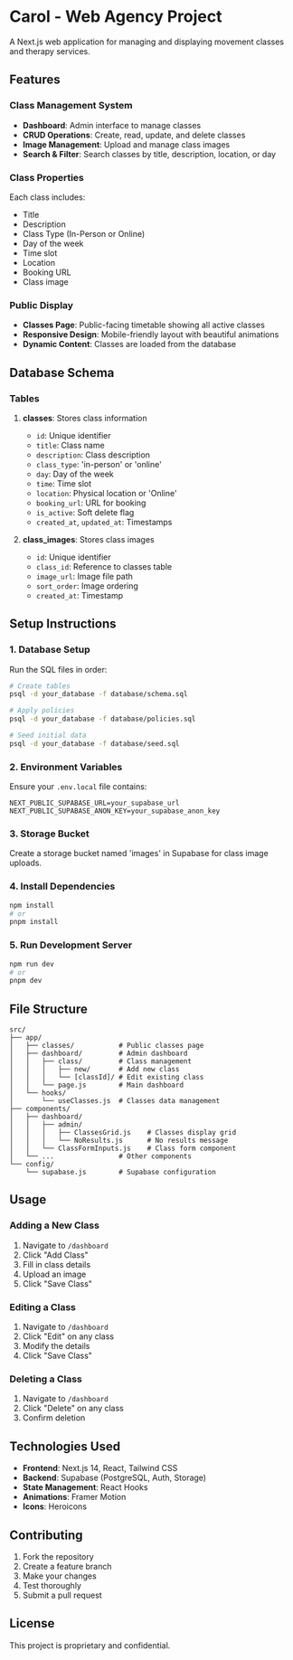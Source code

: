 # Carol - Web Agency Project

A Next.js web application for managing and displaying movement classes and therapy services.

## Features

### Class Management System

- **Dashboard**: Admin interface to manage classes
- **CRUD Operations**: Create, read, update, and delete classes
- **Image Management**: Upload and manage class images
- **Search & Filter**: Search classes by title, description, location, or day

### Class Properties

Each class includes:

- Title
- Description
- Class Type (In-Person or Online)
- Day of the week
- Time slot
- Location
- Booking URL
- Class image

### Public Display

- **Classes Page**: Public-facing timetable showing all active classes
- **Responsive Design**: Mobile-friendly layout with beautiful animations
- **Dynamic Content**: Classes are loaded from the database

## Database Schema

### Tables

1. **classes**: Stores class information

   - `id`: Unique identifier
   - `title`: Class name
   - `description`: Class description
   - `class_type`: 'in-person' or 'online'
   - `day`: Day of the week
   - `time`: Time slot
   - `location`: Physical location or 'Online'
   - `booking_url`: URL for booking
   - `is_active`: Soft delete flag
   - `created_at`, `updated_at`: Timestamps

2. **class_images**: Stores class images
   - `id`: Unique identifier
   - `class_id`: Reference to classes table
   - `image_url`: Image file path
   - `sort_order`: Image ordering
   - `created_at`: Timestamp

## Setup Instructions

### 1. Database Setup

Run the SQL files in order:

```bash
# Create tables
psql -d your_database -f database/schema.sql

# Apply policies
psql -d your_database -f database/policies.sql

# Seed initial data
psql -d your_database -f database/seed.sql
```

### 2. Environment Variables

Ensure your `.env.local` file contains:

```
NEXT_PUBLIC_SUPABASE_URL=your_supabase_url
NEXT_PUBLIC_SUPABASE_ANON_KEY=your_supabase_anon_key
```

### 3. Storage Bucket

Create a storage bucket named 'images' in Supabase for class image uploads.

### 4. Install Dependencies

```bash
npm install
# or
pnpm install
```

### 5. Run Development Server

```bash
npm run dev
# or
pnpm dev
```

## File Structure

```
src/
├── app/
│   ├── classes/           # Public classes page
│   ├── dashboard/         # Admin dashboard
│   │   ├── class/         # Class management
│   │   │   ├── new/       # Add new class
│   │   │   └── [classId]/ # Edit existing class
│   │   └── page.js        # Main dashboard
│   └── hooks/
│       └── useClasses.js  # Classes data management
├── components/
│   ├── dashboard/
│   │   ├── admin/
│   │   │   ├── ClassesGrid.js    # Classes display grid
│   │   │   └── NoResults.js      # No results message
│   │   └── ClassFormInputs.js    # Class form component
│   └── ...                # Other components
└── config/
    └── supabase.js        # Supabase configuration
```

## Usage

### Adding a New Class

1. Navigate to `/dashboard`
2. Click "Add Class"
3. Fill in class details
4. Upload an image
5. Click "Save Class"

### Editing a Class

1. Navigate to `/dashboard`
2. Click "Edit" on any class
3. Modify the details
4. Click "Save Class"

### Deleting a Class

1. Navigate to `/dashboard`
2. Click "Delete" on any class
3. Confirm deletion

## Technologies Used

- **Frontend**: Next.js 14, React, Tailwind CSS
- **Backend**: Supabase (PostgreSQL, Auth, Storage)
- **State Management**: React Hooks
- **Animations**: Framer Motion
- **Icons**: Heroicons

## Contributing

1. Fork the repository
2. Create a feature branch
3. Make your changes
4. Test thoroughly
5. Submit a pull request

## License

This project is proprietary and confidential.
